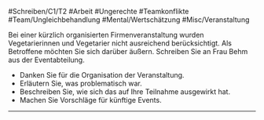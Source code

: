 #Schreiben/C1/T2 #Arbeit #Ungerechte #Teamkonflikte
#Team/Ungleichbehandlung #Mental/Wertschätzung #Misc/Veranstaltung

Bei einer kürzlich organisierten Firmenveranstaltung wurden Vegetarierinnen und Vegetarier nicht ausreichend berücksichtigt. Als Betroffene möchten Sie sich darüber äußern. Schreiben Sie an Frau Behm aus der Eventabteilung.
- Danken Sie für die Organisation der Veranstaltung.
- Erläutern Sie, was problematisch war.
- Beschreiben Sie, wie sich das auf Ihre Teilnahme ausgewirkt hat.
- Machen Sie Vorschläge für künftige Events.

---

